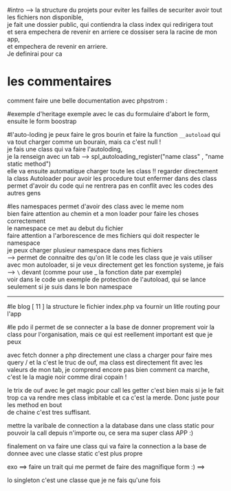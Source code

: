
#intro --> la structure du projets
pour eviter les failles de securiter avoir tout les fichiers non disponible, \
je fait une dossier public, qui contiendra la class index qui redirigera tout \
et sera empechera de revenir en arriere ce dossiser sera la racine de mon app, \
et empechera de revenir en arriere. \
Je definirai pour ca 

# les commentaires 
comment faire une belle documentation avec phpstrom :

#exemple d'heritage
exemple avec le cas du formulaire
d'abort le form, ensuite le form boostrap

#l'auto-loding
je peux faire le gros bourin et faire la function `__autoload` qui va tout charger comme un bourain, mais ca c'est null ! \
je fais une class qui va faire l'autoloding, \
je la renseign avec un tab --> spl_autoloading_register("name class" , "name static method") \
elle va ensuite automatique charger toute les class !! 
regarder directement la class Autoloader pour avoir les procedure
tout enfermer dans des class permet d'avoir du code qui ne rentrera pas en conflit avec les codes des autres gens

#les namespaces
permet d'avoir des class avec le meme nom \
bien faire attention au chemin et a mon loader pour faire les choses correctement \
le namespace ce met au debut du fichier \
faire attention a l'arborescence de mes fichiers qui doit respecter le namespace \
je peux charger plusieur namespace dans mes fichiers \
--> permet de connaitre des qu'on lit le code les class que je vais utiliser \
avec mon autoloader, si je veux directement get les fonction systeme, je fais --> `\` devant (comme pour use  _ la fonction date par exemple) \
voir dans le code un exemple de protection de l'autoload, qui se lance seulement si je suis dans le bon namespace


-------------------------------------------------------------------------------------------------------------------
#le blog [ 11 ] la structure
le fichier index.php va fournir un litle routing pour l'app   

#le pdo 
il permet de se connecter a la base de donner proprement
voir la class pour l'organisation, mais ce qui est reellement important est que je peux

avec fetch donner a php directement une class a charger pour faire mes query /
et la c'est le truc de ouf, ma class est directement fit avec les valeurs de mon tab,
je comprend encore pas bien comment ca marche, c'est le la magie noir comme dirai copain !

le trix de ouf avec le get magic pour call les getter c'est bien mais si je le fait trop
ca va rendre mes class imbitable et ca c'est la merde. Donc juste pour les method en bout \
de chaine c'est tres suffisant.  

mettre la varibale de connection a la database dans une class static pour pouvoir la call 
depuis n'importe ou, ce sera ma super class APP :)

finalement on va faire une class qui va faire la connection a la base de donnee avec une classe static c'est plus propre



exo 
==> faire un trait qui me permet de faire des magnifique form :)
==>



lo singleton
    c'est une classe que je ne fais qu'une fois